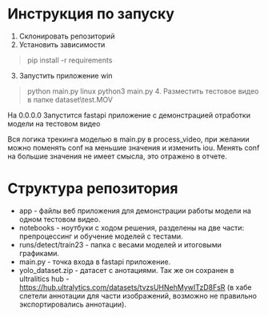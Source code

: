 ﻿# Инструкция по запуску

1. Склонировать репозиторий
2. Установить зависимости 
> pip install -r requirements
3. Запустить приложение 
win
> python main.py 
linux
> python3 main.py
> 4. Разместить тестовое видео в папке dataset\test.MOV

На 0.0.0.0 Запустится fastapi приложение с демонстрацией отработки модели на тестовом видео

Вся логика трекинга моделью в main.py в process_video, при желании можно поменять conf на меньшие значения и изменить iou. Менять conf на большие значения не имеет смысла, это отражено в отчете.

# Структура репозитория

* app - файлы веб приложения для демонстрации работы модели на одном тестовом видео. 
* notebooks - ноутбуки с ходом решения, разделены на две части: препроцессинг и обучение моделей с тестами.
* runs/detect/train23 - папка с весами моделей и итоговыми графиками.
* main.py - точка входа в fastapi приложение.
* yolo_dataset.zip - датасет с анотациями. Так же он сохранен в ultralitics hub - https://hub.ultralytics.com/datasets/tvzsUHNehMywITzD8FsR (в хабе слетели аннотации для части изображений, возможно не правильно экспортировались аннотации).


